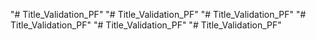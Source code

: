 "# Title_Validation_PF" 
"# Title_Validation_PF" 
"# Title_Validation_PF" 
"# Title_Validation_PF" 
"# Title_Validation_PF" 
"# Title_Validation_PF" 
